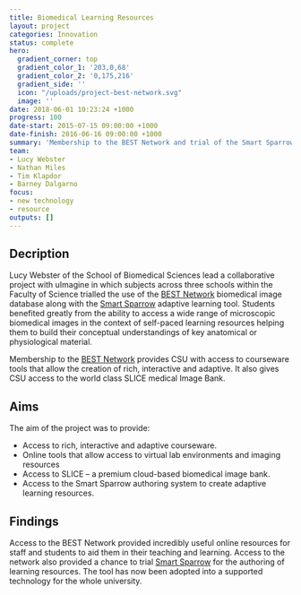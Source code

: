 ```yaml
---
title: Biomedical Learning Resources
layout: project
categories: Innovation
status: complete
hero:
  gradient_corner: top
  gradient_color_1: '203,0,68'
  gradient_color_2: '0,175,216'
  gradient_side: ''
  icon: "/uploads/project-best-network.svg"
  image: ''
date: 2018-06-01 10:23:24 +1000
progress: 100
date-start: 2015-07-15 09:00:00 +1000
date-finish: 2016-06-16 09:00:00 +1000
summary: 'Membership to the BEST Network and trial of the Smart Sparrow learning tool. '
team:
- Lucy Webster
- Nathan Miles
- Tim Klapdor
- Barney Dalgarno
focus:
- new technology
- resource
outputs: []
---
```

## Decription

Lucy Webster of the School of Biomedical Sciences lead a collaborative project with uImagine in which subjects across three schools within the Faculty of Science trialled the use of the [BEST Network](https://www.best.edu.au/) biomedical image database along with the [Smart Sparrow](https://www.smartsparrow.com/) adaptive learning tool. Students benefited greatly from the ability to access a wide range of microscopic biomedical images in the context of self-paced learning resources helping them to build their conceptual understandings of key anatomical or physiological material.

Membership to the [BEST Network](https://www.best.edu.au/) provides CSU with access to courseware tools that allow the creation of rich, interactive and adaptive. It also gives CSU access to the world class SLICE medical Image Bank.

## Aims

The aim of the project was to provide:

* Access to rich, interactive and adaptive courseware.
* Online tools that allow access to virtual lab environments and imaging resources
* Access to SLICE – a premium cloud-based biomedical image bank.
* Access to the Smart Sparrow authoring system to create adaptive learning resources.

## Findings

Access to the BEST Network provided incredibly useful online resources for staff and students to aid them in their teaching and learning. Access to the network also provided a chance to trial [Smart Sparrow](https://www.smartsparrow.com/) for the authoring of learning resources. The tool has now been adopted into a supported technology for the whole university.
